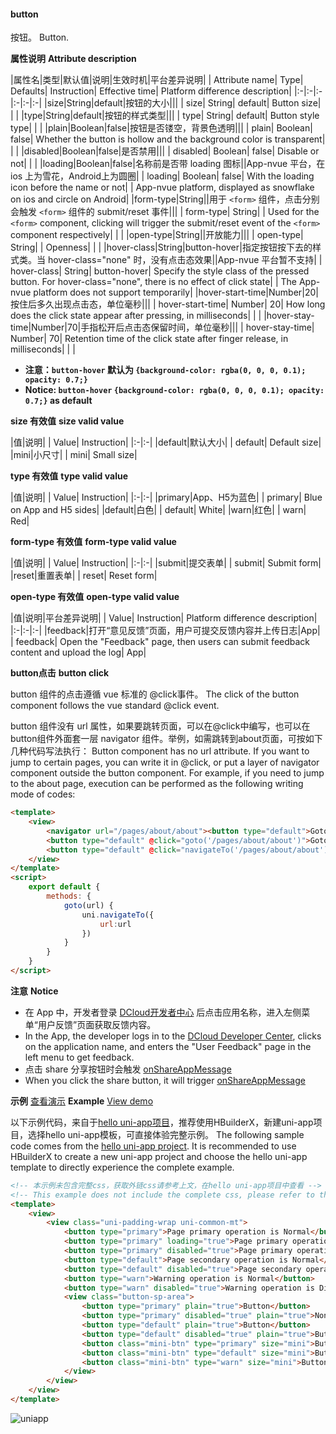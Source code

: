 #### button

按钮。
Button.

**属性说明**
**Attribute description**

|属性名|类型|默认值|说明|生效时机|平台差异说明|
| Attribute name| Type| Defaults| Instruction| Effective time| Platform difference description|
|:-|:-|:-|:-|:-|:-|
|size|String|default|按钮的大小|||
| size| String| default| Button size| | |
|type|String|default|按钮的样式类型|||
| type| String| default| Button style type| | |
|plain|Boolean|false|按钮是否镂空，背景色透明|||
| plain| Boolean| false| Whether the button is hollow and the background color is transparent| | |
|disabled|Boolean|false|是否禁用|||
| disabled| Boolean| false| Disable or not| | |
|loading|Boolean|false|名称前是否带 loading 图标||App-nvue 平台，在 ios 上为雪花，Android上为圆圈|
| loading| Boolean| false| With the loading icon before the name or not| | App-nvue platform, displayed as snowflake on ios and circle on Android|
|form-type|String||用于 ``<form>`` 组件，点击分别会触发 ``<form>`` 组件的 submit/reset 事件|||
| form-type| String| | Used for the `<form>` component, clicking will trigger the submit/reset event of the `<form>` component respectively| | |
|open-type|String||开放能力|||
| open-type| String| | Openness| | |
|hover-class|String|button-hover|指定按钮按下去的样式类。当 hover-class="none" 时，没有点击态效果||App-nvue 平台暂不支持|
| hover-class| String| button-hover| Specify the style class of the pressed button. For hover-class="none", there is no effect of click state| | The App-nvue platform does not support temporarily|
|hover-start-time|Number|20|按住后多久出现点击态，单位毫秒|||
| hover-start-time| Number| 20| How long does the click state appear after pressing, in milliseconds| | |
|hover-stay-time|Number|70|手指松开后点击态保留时间，单位毫秒|||
| hover-stay-time| Number| 70| Retention time of the click state after finger release, in milliseconds| | |


- **注意：``button-hover`` 默认为 ``{background-color: rgba(0, 0, 0, 0.1); opacity: 0.7;}``**
- **Notice: `button-hover` `{background-color: rgba(0, 0, 0, 0.1); opacity: 0.7;}` as default**

 
**size 有效值**
**size valid value**

|值|说明|
| Value| Instruction|
|:-|:-|
|default|默认大小|
| default| Default size|
|mini|小尺寸|
| mini| Small size|

**type 有效值**
**type valid value**

|值|说明|
| Value| Instruction|
|:-|:-|
|primary|App、H5为蓝色|
| primary| Blue on App and H5 sides|
|default|白色|
| default| White|
|warn|红色|
| warn| Red|

**form-type 有效值**
**form-type valid value**

|值|说明|
| Value| Instruction|
|:-|:-|
|submit|提交表单|
| submit| Submit form|
|reset|重置表单|
| reset| Reset form|

**open-type 有效值**
**open-type valid value**

|值|说明|平台差异说明|
| Value| Instruction| Platform difference description|
|:-|:-|:-|
|feedback|打开“意见反馈”页面，用户可提交反馈内容并上传日志|App|
| feedback| Open the "Feedback" page, then users can submit feedback content and upload the log| App|


**button点击**
**button click**

button 组件的点击遵循 vue 标准的 @click事件。
The click of the button component follows the vue standard @click event.

button 组件没有 url 属性，如果要跳转页面，可以在@click中编写，也可以在button组件外面套一层 navigator 组件。举例，如需跳转到about页面，可按如下几种代码写法执行：
Button component has no url attribute. If you want to jump to certain pages, you can write it in @click, or put a layer of navigator component outside the button component. For example, if you need to jump to the about page, execution can be performed as the following writing mode of codes:

```html
<template>
	<view>
		<navigator url="/pages/about/about"><button type="default">Goto about page through the navigator component</button></navigator>
		<button type="default" @click="goto('/pages/about/about')">Goto about page through this method</button>
		<button type="default" @click="navigateTo('/pages/about/about')">Goto about page</button><!-- This writing mode is only supported on the h5 platform, without cross-platform feature, not recommended -->
	</view>
</template>
<script>
	export default {
		methods: {
			goto(url) {
				uni.navigateTo({
					url:url
				})
			}
		}
	}
</script>
```


**注意** 
**Notice**

- 在 App 中，开发者登录 [DCloud开发者中心](https://dev.dcloud.net.cn/) 后点击应用名称，进入左侧菜单“用户反馈”页面获取反馈内容。
- In the App, the developer logs in to the [DCloud Developer Center](https://dev.dcloud.net.cn/), clicks on the application name, and enters the "User Feedback" page in the left menu to get feedback.
- 点击 share 分享按钮时会触发 [onShareAppMessage](/api/plugins/share)
- When you click the share button, it will trigger [onShareAppMessage](/api/plugins/share)

**示例** [查看演示](https://hellouniapp.dcloud.net.cn/pages/component/button/button)
**Example** [View demo](https://hellouniapp.dcloud.net.cn/pages/component/button/button)

以下示例代码，来自于[hello uni-app项目](https://github.com/dcloudio/hello-uniapp)，推荐使用HBuilderX，新建uni-app项目，选择hello uni-app模板，可直接体验完整示例。
The following sample code comes from the [hello uni-app project](https://github.com/dcloudio/hello-uniapp). It is recommended to use HBuilderX to create a new uni-app project and choose the hello uni-app template to directly experience the complete example.
```html
<!-- 本示例未包含完整css，获取外链css请参考上文，在hello uni-app项目中查看 -->
<!-- This example does not include the complete css, please refer to the above to obtain the external css. View it in the hello uni-app project -->
<template>
	<view>
		<view class="uni-padding-wrap uni-common-mt">
			<button type="primary">Page primary operation is Normal</button>
			<button type="primary" loading="true">Page primary operation is Loading</button>
			<button type="primary" disabled="true">Page primary operation is Disabled</button>
			<button type="default">Page secondary operation is Normal</button>
			<button type="default" disabled="true">Page secondary operation is Disabled</button>
			<button type="warn">Warning operation is Normal</button>
			<button type="warn" disabled="true">Warning operation is Disabled</button>
			<view class="button-sp-area">
				<button type="primary" plain="true">Button</button>
				<button type="primary" disabled="true" plain="true">Non-clickable button</button>
				<button type="default" plain="true">Button</button>
				<button type="default" disabled="true" plain="true">Button</button>
				<button class="mini-btn" type="primary" size="mini">Button</button>
				<button class="mini-btn" type="default" size="mini">Button</button>
				<button class="mini-btn" type="warn" size="mini">Button</button>
			</view>
		</view>
	</view>
</template>
```

![uniapp](https://bjetxgzv.cdn.bspapp.com/VKCEYUGU-uni-app-doc/f3edf730-4f32-11eb-8a36-ebb87efcf8c0.png)

